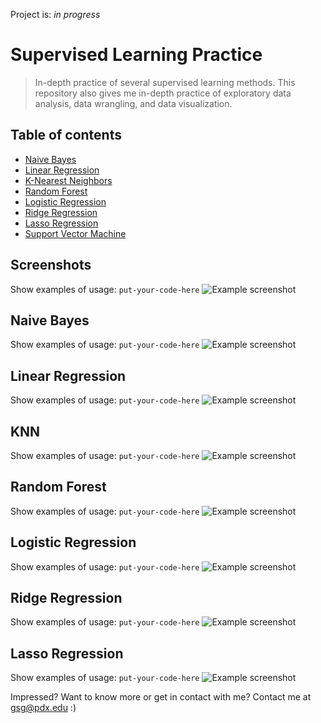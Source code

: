 Project is: _in progress_

# Supervised Learning Practice
> In-depth practice of several supervised learning methods. This repository also gives me in-depth practice of exploratory data analysis, data wrangling, and 
> data visualization. 

## Table of contents
* [Naive Bayes](#NaiveBayes)
* [Linear Regression](#LinearRegression)
* [K-Nearest Neighbors](#KNN)
* [Random Forest](#RandomForest)
* [Logistic Regression](#LogisticRegression)
* [Ridge Regression](#RidgeRegression)
* [Lasso Regression](#LassoRegression)
* [Support Vector Machine](#SupportVectorMachine)

## Screenshots
Show examples of usage:
`put-your-code-here`
![Example screenshot](./img/screenshot.png)

## Naive Bayes
Show examples of usage:
`put-your-code-here`
![Example screenshot](./img/screenshot.png)

## Linear Regression
Show examples of usage:
`put-your-code-here`
![Example screenshot](./img/screenshot.png)

## KNN
Show examples of usage:
`put-your-code-here`
![Example screenshot](./img/screenshot.png)


## Random Forest 
Show examples of usage:
`put-your-code-here`
![Example screenshot](./img/screenshot.png)

## Logistic Regression
Show examples of usage:
`put-your-code-here`
![Example screenshot](./img/screenshot.png)

## Ridge Regression
Show examples of usage:
`put-your-code-here`
![Example screenshot](./img/screenshot.png)

## Lasso Regression
Show examples of usage:
`put-your-code-here`
![Example screenshot](./img/screenshot.png)


Impressed? Want to know more or get in contact with me? Contact me at gsg@pdx.edu :) 
